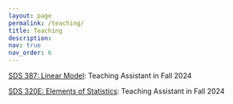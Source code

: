 ```yaml
---
layout: page
permalink: /teaching/
title: Teaching
description: 
nav: true
nav_order: 6
---
```


[SDS 387: Linear Model](https://stat.utexas.edu/academics/graduate-course-inventory#SDS387): Teaching Assistant in Fall 2024

[SDS 320E: Elements of Statistics](https://stat.utexas.edu/academics/undergraduate-course-inventory#SDS320E): Teaching Assistant in Fall 2024

[comment]: <> (For now, this page is assumed to be a static description of your courses. You can convert it to a collection similar to `_projects/` so that you can have a dedicated page for each course.)

[comment]: <> (Organize your courses by years, topics, or universities, however you like!)